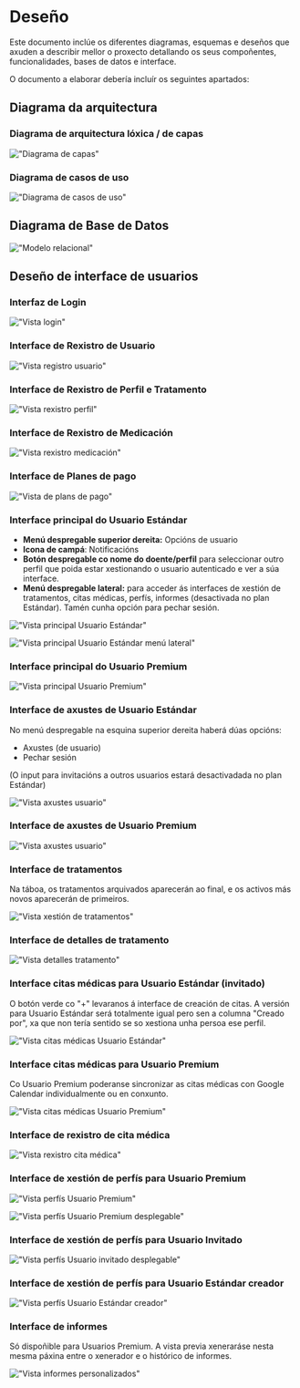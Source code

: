 # Deseño

Este documento inclúe os diferentes diagramas, esquemas e deseños que axuden a describir mellor o proxecto detallando os seus compoñentes, funcionalidades, bases de datos e interface.

O documento a elaborar debería incluír os seguintes apartados:

## Diagrama da arquitectura

### Diagrama de arquitectura lóxica / de capas

!["Diagrama de capas"](/doc/img/diagrama_capas2.png)

### Diagrama de casos de uso

!["Diagrama de casos de uso"](/doc/img/diagramaCasosUso.png)

## Diagrama de Base de Datos

!["Modelo relacional"](/doc/img/diagrama_bd.PNG)

## Deseño de interface de usuarios

### Interfaz de Login

!["Vista login"](/doc/img/vistaLogin.png)

### Interface de Rexistro de Usuario

!["Vista registro usuario"](/doc/img/vistaRegistro.png)

### Interface de Rexistro de Perfil e Tratamento

!["Vista rexistro perfil"](/doc/img/vistaPerfil.png)

### Interface de Rexistro de Medicación

!["Vista rexistro medicación"](/doc/img/vistaMedicacion.png)

### Interface de Planes de pago

!["Vista de plans de pago"](/doc/img/vistaPlanes.png)

### Interface principal do Usuario Estándar

- **Menú despregable superior dereita:** Opcións de usuario
- **Icona de campá**: Notificacións
- **Botón despregable co nome do doente/perfil** para seleccionar outro perfil que poida estar xestionando o usuario autenticado e ver a súa interface.
- **Menú despregable lateral:** para acceder ás interfaces de xestión de tratamentos, citas médicas, perfís, informes (desactivada no plan Estándar). Tamén cunha opción para pechar sesión.

!["Vista principal Usuario Estándar"](/doc/img/vistaEstandar1.png)

!["Vista principal Usuario Estándar menú lateral"](/doc/img/vistaEstandar2.png)

### Interface principal do Usuario Premium

!["Vista principal Usuario Premium"](/doc/img/vistaPremium.png)

### Interface de axustes de Usuario Estándar
No menú despregable na esquina superior dereita haberá dúas opcións:

- Axustes (de usuario)
- Pechar sesión

(O input para invitacións a outros usuarios estará desactivadada no plan Estándar)

!["Vista axustes usuario"](/doc/img/vistaAxustesUsuario.png)

### Interface de axustes de Usuario Premium

!["Vista axustes usuario"](/doc/img/vistaAxustesUsuarioPremium.png)

### Interface de tratamentos

Na táboa, os tratamentos arquivados aparecerán ao final, e os activos más novos aparecerán de primeiros.

!["Vista xestión de tratamentos"](/doc/img/vistaTratamento.png)

### Interface de detalles de tratamento

!["Vista detalles tratamento"](/doc/img/vistaDetallesTratamento.png)

### Interface citas médicas para Usuario Estándar (invitado)

O botón verde co "+" levaranos á interface de creación de citas.
A versión para Usuario Estándar será totalmente igual pero sen a columna "Creado por", xa que non tería sentido se so xestiona unha persoa ese perfil.

!["Vista citas médicas Usuario Estándar"](/doc/img/vistaCitasEstandar.png)

### Interface citas médicas para Usuario Premium

Co Usuario Premium poderanse sincronizar as citas médicas con Google Calendar individualmente ou en conxunto.  

!["Vista citas médicas Usuario Premium"](/doc/img/vistaCitasPremium.png)

### Interface de rexistro de cita médica 

!["Vista rexistro cita médica"](/doc/img/vistaRexistroCita.png)


### Interface de xestión de perfís para Usuario Premium

!["Vista perfís Usuario Premium"](/doc/img/vistaXestionPerfilPremium.png)

!["Vista perfís Usuario Premium desplegable"](/doc/img/vistaXestionPerfilPremium2.png)


### Interface de xestión de perfís para Usuario Invitado

!["Vista perfís Usuario invitado desplegable"](/doc/img/vistaXestionPerfilInvitado.png)


### Interface de xestión de perfís para Usuario Estándar creador

!["Vista perfís Usuario Estándar creador"](/doc/img/vistaXestionPerfilEstandar.png)


### Interface de informes

Só dispoñible para Usuarios Premium.
A vista previa xeneraráse nesta mesma páxina entre o xenerador e o histórico de informes.

!["Vista informes personalizados"](/doc/img/vistaInformes.png)
